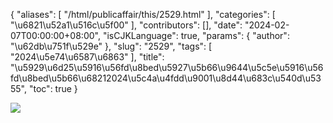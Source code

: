 {
    "aliases": [
        "/html/publicaffair/this/2529.html"
    ],
    "categories": [
        "\u6821\u52a1\u516c\u5f00"
    ],
    "contributors": [],
    "date": "2024-02-07T00:00:00+08:00",
    "isCJKLanguage": true,
    "params": {
        "author": "\u62db\u751f\u529e"
    },
    "slug": "2529",
    "tags": [
        "2024\u5e74\u6587\u6863"
    ],
    "title": "\u5929\u6d25\u5916\u56fd\u8bed\u5927\u5b66\u9644\u5c5e\u5916\u56fd\u8bed\u5b66\u68212024\u5c4a\u4fdd\u9001\u8d44\u683c\u540d\u5355",
    "toc": true
}

![](https://cdn.tfls.online/mirror/full/49b1a8416fa14ab69d54173413f1ebd5b5845c81.jpg)
